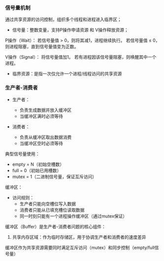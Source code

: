 
### 信号量机制

通过共享资源的访问控制，组织多个线程和进程进入临界区；

- 信号量：整数变量，支持P操作申请资源 和 V操作释放资源；

P操作（Wait）：
若信号量值 > 0，则将其减1，进程继续执行。
若信号量值 ≤ 0，则进程阻塞，直到信号量值变为正数。

V操作（Signal）：
将信号量值加1。
若有进程因该信号量阻塞，则唤醒其中一个进程。

- 临界资源：是指一次仅允许一个进程/线程访问的共享资源

### 生产者-消费者

- 生产者：
    - 负责生成数据并放入缓冲区
    - 当缓冲区满时必须等待

- 消费者：
    - 负责从缓冲区取出数据消费
    - 当缓冲区空时必须等待

典型信号量使用：
- empty = N（初始空槽数）
- full = 0（初始已用槽数）
- mutex = 1（二进制信号量，保证互斥访问）

缓冲区：

- 访问规则：
   - 生产者只能向空槽位写入数据
   - 消费者只能从已填充槽位读取数据
   - 同一时刻只能有一个进程操作缓冲区（通过mutex保证）

缓冲区（Buffer）是生产者-消费者问题的核心组件：
1. 共享内存区域：作为临时存储区，用于协调生产者和消费者的速度差异

缓冲区作为共享资源需要同时满足互斥访问（mutex）和同步控制（empty/full信号量）